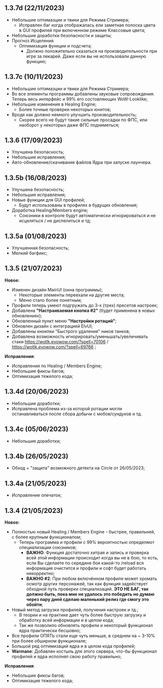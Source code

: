 ## 1.3.7d (22/11/2023)
- Небольшие оптимазции и твики для Режима Стримера;
  - Исправлен баг когда отображалась ели заметная полоска цвета в GUI профилей при включенном режиме Классовые цвета;
- Небольшие доработки безопасности и защиты;
- Прогноз Исцеления
  - Оптимизация функции и подсчета;
    - Должно положительно сказаться на производительности при игре за лекарей. Даже если вы не использовали данную функцию;

## 1.3.7c (10/11/2023)
- Небольшие оптимазции и твики для Режима Стримера;
- Во все элементы программы добавлены звуковые сопровождения. Теперь весь интерфейс и 99% его состовляющих WoW-Looklike;
- Небольшие изменения в Healing Engine;
  - Более точные проверки некоторых юнитов;
- Вроде как должно немного улучшить производительность;
  - Скорее всего не будут такие сильные просадки по ФПС, или наоборот у некоторых даже ФПС подниметься;

## 1.3.6 (17/09/2023)
- Улучшена безопасность;
- Небольшие исправления;
- Авто-обновление/скачивание файлов Ядра при запуске лаунчера.

## 1.3.5b (16/08/2023)
- Улучшена безопасность;
- Небольшие исправления;
- Новые функции для GUI профилей;
   - Будут использованы в профилях в будущих обновления;
- Доработка Healing/Members engine;
   - Союзники в контроле будут автоматически игнорироваться и не исцеляться / не диспелиться и тд;

## 1.3.5a (01/08/2023)
- Улучшенная безопасность;
- Мелкий багфикс;

## 1.3.5 (21/07/2023)
**Новое:**
- Изменен дизайн MainUI (окна программы);
	- Некоторые элементы переехали на другие места;
	- Меню стало более понятным;
- Профили теперь умеют подгружать до 3-х (трех) пресетов настроек;
- Добавлена **"Настраиваемая кнопка #2"** (будет применена в новых обновлениях);
- Обновленный пункт меню **"Настройки ротаций"**;
- Обновлен дизайн с интеграцией ElvUI;
- Добавлены кнокпки "Быстрого удаления" ников танков;
- Добавлена возможность игнорировать/уменьшать/увеличивать стаки https://wotlk.evowow.com/?spell=70106 / https://wotlk.evowow.com/?spell=69766 ;

**Исправления**:
- Исправления по Healing / Members Engine;
- Небольшие фиксы багов;
- Оптимизация тяжелого кода;

## 1.3.4d (20/06/2023)
- Небольшие доработки;
- Исправлена проблема из-за которой ротации могли останавливаться после сбора добычи с мобов/сундуков и тд.

## 1.3.4c (05/06/2023)
- Небольшие доработки;

## 1.3.4b (26/05/2023)
- Обход + "защита" возможного детекта на Circle от 26/05/2023;

## 1.3.4a (21/05/2023)
- Исправление опечаток;

## 1.3.4 (21/05/2023)
**Новое:**
- Полностью новый Healing / Members Engine - быстрее, правильней, с более крупным функционалом;
	- Теперь программа и профили с 99% вероятностью определяют специализации союзников;
		- **ВАЖНО**: Функция достаточно хитрая и запись и проверка всей этой информации происходит когда вы не в бою, то есть, если Вы сделаете по    середине боя какой-то /reload вся информация очистится и профили и софт будет работать некорректно;
		- **ВАЖНО #2**: При любом включённом профиле может хромать осмотр других персонажей, так как функция задействует обходной путь проверки специализаций. **ЭТО НЕ БАГ, так должно быть, пока мне не удалось это победить но думаю через пару дней сделаю маленький релиз где смогу это обойти**;
- Новый метод загрузки профилей, получения настроек и тд.;
	-  В теории и на практике дает чуть более быструю загрузку и обработку всей информации и в целом кода;
	-  Так же позволило обновлять профили и некоторый функционал ядра практически бесшовно;
- Все профили ОПЯТЬ стали еще чуть меньше, в среднем на ~ 3-10% при более обширном функционале;
- Большой ряд оптимизаций ядра и в целом кода профилей;
- **Warmane**: Добавлен костыль для этого сервера, что-бы функционал профилей и ядра исполнял свою работу правильно;

**Исправления**:
- Небольшие фиксы багов;
- Оптимизация тяжелого кода;